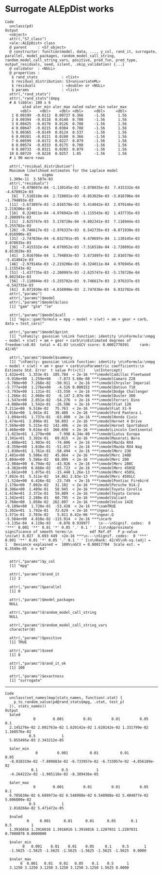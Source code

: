 # Surrogate ALEpDist works

    Code
      unclass(pd)
    Output
      <object>
      attr(,"S7_class")
      <ale::ALEpDist> class
      @ parent     : <S7_object>
      @ constructor: function(model, data, ..., y_col, rand_it, surrogate, parallel, model_packages, random_model_call_string, random_model_call_string_vars, positive, pred_fun, pred_type, output_residuals, seed, silent, .skip_validation) {...}
      @ validator  : <NULL>
      @ properties :
       $ rand_stats           : <list>            
       $ residual_distribution: S3<univariateML>  
       $ residuals            : <double> or <NULL>
       $ params               : <list>            
      attr(,"rand_stats")
      attr(,"rand_stats")$mpg
      # A tibble: 100 x 6
            aled aler_min aler_max naled naler_min naler_max
           <dbl>    <dbl>    <dbl> <dbl>     <dbl>     <dbl>
       1 0.00199  -0.0112  0.00727 0.366     -1.56      1.56
       2 0.00394  -0.0118  0.0148  0.708     -1.56      1.56
       3 0.00425  -0.0170  0.0126  0.708     -1.56      1.56
       4 0.00647  -0.0215  0.0304  0.708     -1.56      1.56
       5 0.00365  -0.0149  0.0124  0.537     -1.56      1.56
       6 0.00281  -0.0121  0.0100  0.366     -1.56      1.56
       7 0.00599  -0.0172  0.0227  0.879     -1.56      1.56
       8 0.00574  -0.0333  0.0175  0.708     -1.56      1.56
       9 0.00733  -0.0321  0.0203  0.879     -1.56      1.56
      10 0.00729  -0.0228  0.0257  1.05      -1.56      1.56
      # i 90 more rows
      
      attr(,"residual_distribution")
      Maximum likelihood estimates for the Laplace model 
             mu      sigma  
      1.309e-11  3.587e-03  
      attr(,"residuals")
       [1] -9.470697e-04 -1.130145e-03 -3.078035e-03  7.415332e-04 -4.678952e-03
       [6]  7.516518e-04  2.728091e-03 -8.853029e-03 -3.016706e-04 -1.794893e-03
      [11] -3.673897e-03 -2.816578e-03  5.414042e-03  2.979146e-03  2.219206e-03
      [16]  8.324011e-04 -4.976942e-05 -1.115543e-02  1.437735e-03  2.200997e-03
      [21]  2.625747e-03  5.178720e-04 -9.802341e-03  7.118944e-03  5.255702e-03
      [26] -9.746617e-03 -2.976337e-03  6.542735e-03 -8.071930e-03  4.016990e-03
      [31] -2.747836e-04 -6.032701e-05  9.470697e-04  1.130145e-03  3.078035e-03
      [36] -7.415332e-04  4.678952e-03 -7.516518e-04 -2.728091e-03  8.853029e-03
      [41]  3.016706e-04  1.794893e-03  3.673897e-03  2.816578e-03 -5.414042e-03
      [46] -2.979146e-03 -2.219206e-03 -8.324011e-04  4.976945e-05  1.115543e-02
      [51] -1.437735e-03 -2.200997e-03 -2.625747e-03 -5.178720e-04  9.802341e-03
      [56] -7.118944e-03 -5.255702e-03  9.746617e-03  2.976337e-03 -6.542735e-03
      [61]  8.071930e-03 -4.016990e-03  2.747836e-04  6.032702e-05
      attr(,"params")
      attr(,"params")$model
      attr(,"params")$model$class
      [1] "gam" "glm" "lm" 
      
      attr(,"params")$model$call
      [1] "mgcv::gam(formula = mpg ~ model + s(wt) + am + gear + carb, data = test_cars)"
      
      attr(,"params")$model$print
      [1] "\nFamily: gaussian \nLink function: identity \n\nFormula:\nmpg ~ model + s(wt) + am + gear + carb\n\nEstimated degrees of freedom:\n8.03  total = 41.03 \n\nGCV score: 0.0001770391     rank: 42/45"
      
      attr(,"params")$model$summary
      [1] "\nFamily: gaussian \nLink function: identity \n\nFormula:\nmpg ~ model + s(wt) + am + gear + carb\n\nParametric coefficients:\n                           Estimate Std. Error  t value Pr(>|t|)    \n(Intercept)               1.432e+01  1.353e-01  105.784  < 2e-16 ***\nmodelCadillac Fleetwood  -9.910e+00  1.259e+00   -7.873 5.68e-08 ***\nmodelCamaro Z28          -3.700e+00  7.268e-02  -50.911  < 2e-16 ***\nmodelChrysler Imperial   -5.777e+00  1.276e+00   -4.526 0.000152 ***\nmodelDatsun 710          -3.793e+00  1.131e-01  -33.550  < 2e-16 ***\nmodelDodge Challenger    -1.266e-01  2.060e-02   -6.147 2.87e-06 ***\nmodelDuster 360          -1.547e+00  2.851e-02  -54.276  < 2e-16 ***\nmodelFerrari Dino        -4.088e+00  1.542e-01  -26.506  < 2e-16 ***\nmodelFiat 128             7.211e+00  9.518e-02   75.763  < 2e-16 ***\nmodelFiat X1-9            5.916e+00  1.941e-01   30.488  < 2e-16 ***\nmodelFord Pantera L      -1.094e+01  1.737e-01  -63.000  < 2e-16 ***\nmodelHonda Civic          1.474e+01  2.896e-01   50.893  < 2e-16 ***\nmodelHornet 4 Drive       7.569e+00  5.315e-02  142.406  < 2e-16 ***\nmodelHornet Sportabout    3.468e+00  9.616e-03  360.698  < 2e-16 ***\nmodelLincoln Continental -1.023e+01  1.279e+00   -7.998 4.34e-08 ***\nmodelLotus Europa         2.341e+01  3.392e-01   69.015  < 2e-16 ***\nmodelMaserati Bora       -1.408e+01  1.903e-01  -74.006  < 2e-16 ***\nmodelMazda RX4           -8.359e+00  1.638e-01  -51.017  < 2e-16 ***\nmodelMazda RX4 Wag       -1.030e+01  1.761e-01  -58.494  < 2e-16 ***\nmodelMerc 230             2.481e+00  5.506e-02   45.064  < 2e-16 ***\nmodelMerc 240D            3.804e+00  5.586e-02   68.099  < 2e-16 ***\nmodelMerc 280            -2.984e+00  6.794e-02  -43.926  < 2e-16 ***\nmodelMerc 280C           -4.382e+00  6.668e-02  -65.723  < 2e-16 ***\nmodelMerc 450SE          -1.661e+00  1.075e-01  -15.448 1.26e-13 ***\nmodelMerc 450SL           7.892e-01  5.311e-02   14.861 2.83e-13 ***\nmodelMerc 450SLC         -1.524e+00  6.416e-02  -23.749  < 2e-16 ***\nmodelPontiac Firebird     2.178e+00  7.002e-02   31.102  < 2e-16 ***\nmodelPorsche 914-2        8.306e+00  1.409e-01   58.945  < 2e-16 ***\nmodelToyota Corolla       1.419e+01  2.372e-01   59.809  < 2e-16 ***\nmodelToyota Corona        1.342e+01  2.208e-01   60.795  < 2e-16 ***\nmodelValiant              2.760e+00  1.050e-02  262.897  < 2e-16 ***\nmodelVolvo 142E          -9.189e+00  1.720e-01  -53.428  < 2e-16 ***\namTRUE                    1.302e+01  1.792e-01   72.629  < 2e-16 ***\ngear.L                    1.571e-01  2.703e-02    5.811 6.42e-06 ***\ngear.Q                   -5.584e+00  4.818e-02 -115.914  < 2e-16 ***\ncarb                     -3.135e-04  4.119e-03   -0.076 0.939977    \n---\nSignif. codes:  0 '***' 0.001 '**' 0.01 '*' 0.05 '.' 0.1 ' ' 1\n\nApproximate significance of smooth terms:\n        edf Ref.df   F p-value    \ns(wt) 8.027  8.693 449  <2e-16 ***\n---\nSignif. codes:  0 '***' 0.001 '**' 0.01 '*' 0.05 '.' 0.1 ' ' 1\n\nRank: 42/45\nR-sq.(adj) =      1   Deviance explained =  100%\nGCV = 0.00017704  Scale est. = 6.3549e-05  n = 64"
      
      
      attr(,"params")$y_col
      [1] "mpg"
      
      attr(,"params")$rand_it
      [1] 3
      
      attr(,"params")$parallel
      [1] 0
      
      attr(,"params")$model_packages
      NULL
      
      attr(,"params")$random_model_call_string
      NULL
      
      attr(,"params")$random_model_call_string_vars
      character(0)
      
      attr(,"params")$positive
      [1] TRUE
      
      attr(,"params")$seed
      [1] 0
      
      attr(,"params")$rand_it_ok
      [1] 100
      
      attr(,"params")$exactness
      [1] "surrogate"
      

---

    Code
      unclass(set_names(map(stats_names, function(.stat) {
        p_to_random_value(pd@rand_stats$mpg, .stat, test_p)
      }), stats_names))
    Output
      $aled
                 0        0.001         0.01         0.01         0.05          0.1 
      2.145276e-02 2.092763e-02 1.620142e-02 1.620142e-02 1.331799e-02 1.160576e-02 
               0.5            1 
      5.855495e-03 2.343212e-05 
      
      $aler_min
                  0         0.001          0.01          0.01          0.05 
      -8.018319e-02 -7.889883e-02 -6.733957e-02 -6.733957e-02 -4.856189e-02 
                0.1           0.5             1 
      -4.264222e-02 -1.985118e-02 -8.389436e-05 
      
      $aler_max
                 0        0.001         0.01         0.01         0.05          0.1 
      6.705638e-02 6.689973e-02 6.548988e-02 6.548988e-02 5.404877e-02 5.006009e-02 
               0.5            1 
      2.010266e-02 5.471472e-05 
      
      $naled
              0     0.001      0.01      0.01      0.05       0.1       0.5         1 
      1.3916016 1.3916016 1.3916016 1.3916016 1.2207031 1.2207031 0.7080078 0.0000000 
      
      $naler_min
            0   0.001    0.01    0.01    0.05     0.1     0.5       1 
      -1.5625 -1.5625 -1.5625 -1.5625 -1.5625 -1.5625 -1.5625  0.0000 
      
      $naler_max
           0  0.001   0.01   0.01   0.05    0.1    0.5      1 
      3.1250 3.1250 3.1250 3.1250 3.1250 3.1250 1.5625 0.0000 
      

